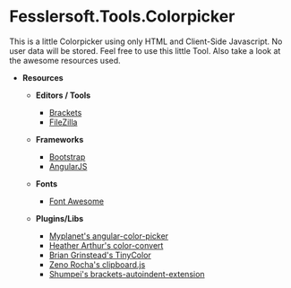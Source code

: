 # Fesslersoft.Tools.Colorpicker
This is a little Colorpicker using only HTML and Client-Side Javascript. No user data will be stored. Feel free to use this little Tool. Also take a look at the awesome resources used.

- **Resources**
  
  - **Editors / Tools**
    - [Brackets](http://brackets.io/)
    - [FileZilla](https://filezilla-project.org/)

  - **Frameworks**
    - [Bootstrap](http://getbootstrap.com/)
    - [AngularJS](https://angularjs.org/)

  - **Fonts**
    - [Font Awesome](https://fortawesome.github.io/Font-Awesome/)

  - **Plugins/Libs**
    - [Myplanet's angular-color-picker](https://github.com/myplanet/angular-color-picker)
	- [Heather Arthur's color-convert](https://github.com/MoOx/color-convert)
	- [Brian Grinstead's TinyColor](https://github.com/bgrins/TinyColor)
    - [Zeno Rocha's clipboard.js](https://zenorocha.github.io/clipboard.js/)
    - [Shumpei's brackets-autoindent-extension](https://github.com/shumpei/brackets-autoindent-extension)
